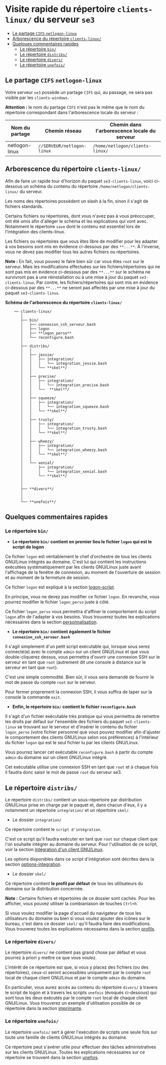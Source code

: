 # Visite rapide du répertoire `clients-linux/` du serveur `se3`

* [Le partage `CIFS` `netlogon-linux`](#le-partage-cifs-netlogon-linux)
* [Arborescence du répertoire `clients-linux/`](#arborescence-du-répertoire-clients-linux)
* [Quelques commentaires rapides](#quelques-commentaires-rapides)
    * [Le répertoire `bin/`](#le-répertoire-bin)
    * [Le répertoire `distribs/`](#le-répertoire-distribs)
    * [Le répertoire `divers/`](#le-répertoire-divers)
    * [Le répertoire `unefois/`](#le-répertoire-unefois)


## Le partage `CIFS` `netlogon-linux`

Votre serveur `se3` possède un partage `CIFS`
qui, au passage, ne sera pas visible par les `clients-windows`.

**Attention :** le nom du partage `CIFS` n'est pas le même que
le nom du répertoire correspondant dans l'arborescence locale
du serveur :

Nom du partage | Chemin réseau              | Chemin dans l'arborescence locale du serveur
---------------|----------------------------|---------------------------------------------
netlogon-linux | `//SERVEUR/netlogon-linux` | `/home/netlogon/clients-linux/`


## Arborescence du répertoire `clients-linux/`

Afin de faire un rapide tour d'horizon du paquet `se3-clients-linux`, voici ci-dessous un schéma du contenu du répertoire `/home/netlogon/clients-linux/` du serveur.

Les noms des répertoires possèdent un slash à la fin, sinon il s'agit de fichiers standards.

Certains fichiers ou répertoires, dont vous n'avez pas à vous préoccuper, ont été omis afin d'alléger le schéma et les explications qui vont avec. Notamment le répertoire `save` dont le contenu est essentiel lors de l'intégration des clients-linux.

Les fichiers ou répertoires que vous êtes libre de modifier pour les adapter à vos besoins sont mis en évidence ci-dessous par des `**...**`. À l'inverse, vous ne devez pas modifier tous les autres fichiers ou répertoires.

**Note :** En fait, vous pouvez le faire bien sûr car vous êtes `root` sur le serveur. Mais les modifications effectuées sur les fichiers/répertoires qui ne sont pas mis en évidence ci-dessous par des `**...**` sur le schéma ne survivront pas à une réinstallation ou à une mise à jour du paquet `se3-clients-linux`. Par contre, les fichiers/répertoires qui sont mis en évidence ci-dessous par des `**...**` ne seront pas affectés par une mise à jour du paquet `se3-clients-linux`.


**Schéma de l'arborescence du répertoire `clients-linux/`**
```
    ── clients-linux/
       │
       ├── bin/
       │   ├── connexion_ssh_serveur.bash
       │   ├── logon
       │   ├── **logon_perso**
       │   └── reconfigure.bash
       │
       ├── distribs/
       │   │
       │   ├── jessie/
       │   │   ├── integration/
       │   │   │   └── integration_jessie.bash
       │   │   └── **skel**/
       │   │
       │   ├── precise/
       │   │   ├── integration/
       │   │   │   └── integration_precise.bash
       │   │   └──  **skel**/
       │   │
       │   ├── squeeze/
       │   │   ├── integration/
       │   │   │   └── integration_squeeze.bash
       │   │   └── **skel**/
       │   │
       │   ├── trusty/
       │   │   ├── integration/
       │   │   │   └── integration_trusty.bash
       │   │   └── **skel**/
       │   │
       │   ├── wheezy/
       │   │   ├── integration/
       │   │   │   └── integration_wheezy.bash
       │   │   └── **skel**/
       │   │
       │   └── xenial/
       │       ├── integration/
       │       │   └── integration_xenial.bash
       │       └── **skel**/
       │
       │
       ├── **divers**/
       │
       │
       └── **unefois**/
```


## Quelques commentaires rapides


### Le répertoire `bin/`

* **Le répertoire `bin/` contient en premier lieu le fichier `logon` qui est le script de logon**

Ce fichier `logon` est véritablement le chef d'orchestre de tous les clients GNU/Linux intégrés au domaine. C'est lui qui contient les instructions exécutées systématiquement par les clients GNU/Linux juste avant l'affichage de la fenêtre de connexion, au moment de l'ouverture de session et au moment de la fermeture de session.

Ce fichier `logon` est expliqué à la section [logon-script](script_logon.md).

En principe, vous ne devez pas modifier ce fichier `logon`. En revanche, vous pourrez modifier le fichier `logon_perso` juste à côté.

Ce fichier `logon_perso` vous permettra d'affiner le comportement du script `logon` afin de l'adapter à vos besoins. Vous trouverez toutes les explications nécessaires dans la section [personnalisation](script_logon.md#personnaliser-le-script-de-logon).

* **Le répertoire `bin/` contient également le fichier `connexion_ssh_serveur.bash`**

Il s'agit simplement d'un petit script exécutable qui, lorsque sous serez connecté(e) avec le compte `admin` sur un client GNU/Linux et que vous double-cliquerez dessus, vous permettra d'ouvrir une connexion SSH sur le serveur en tant que `root` (autrement dit une console à distance sur le serveur en tant que `root`).

C'est une simple commodité. Bien sûr, il vous sera demandé de fournir le mot de passe du compte `root` sur le serveur.

Pour fermer proprement la connexion SSH, il vous suffira de taper sur la console la commande `exit`.

* **Enfin, le répertoire `bin/` contient le fichier `reconfigure.bash`**

Il s'agit d'un fichier exécutable très pratique qui vous permettra de remettre les droits par défaut sur l'ensemble des fichiers du paquet `se3-clients-linux` se trouvant sur le serveur et d'insérer le contenu du fichier `logon_perso` (votre fichier personnel que vous pouvez modifier afin d'ajuster le comportement des clients GNU/Linux selon vos préférences) à l'intérieur du fichier `logon` qui est le seul fichier lu par les clients GNU/Linux.

Vous pourrez lancer cet exécutable `reconfigure.bash` à partir du compte `admin` du domaine sur un client GNU/Linux intégré.

Cet exécutable utilise une connexion SSH en tant que `root` et à chaque fois il faudra donc saisir le mot de passe `root` du serveur se3.


## Le répertoire `distribs/`

Le répertoire `distribs/` contient un sous-répertoire par distribution GNU/Linux prise en charge par le paquet et, dans chacun d'eux, il y a notamment un répertoire `integration/` et un répertoire `skel/`.

* Le dossier `integration/`

Ce répertoire contient le `script d'intégration`.

C'est ce script qu'il faudra exécuter en tant que `root` sur chaque client que l'on souhaite intégrer au domaine du serveur. Pour l'utilisation de ce script, voir la section [Intégration d'un client GNU/Linux](impatients.md#intégration-dun-client-gnulinux).

Les options disponibles dans ce script d'intégration sont décrites dans la section [options-integration](options_scripts.md).

* Le dossier `skel/`

Ce répertoire contient **le profil par défaut** de tous les utilisateurs du domaine sur la distribution concernée.

**Note :** Certains fichiers et répertoires de ce dossier sont cachés. Pour les afficher, vous pouvez utiliser la combianiason de touches `Ctrl+h`.

Si vous voulez modifier la page d'accueil du navigateur de tous les utilisateurs du domaine ou bien si vous voulez ajouter des icônes sur le bureau, c'est dans ce dossier `skel/` qu'il faudra faire des modifications. Vous trouverez toutes les explications nécessaires dans la section [profils](gestion_profils.md).


### Le répertoire `divers/`

Le répertoire `divers/` ne contient pas grand chose par défaut et vous pourrez à priori y mettre ce que vous voulez.

L'intérêt de ce répertoire est que, si vous y placez des fichiers (ou des répertoires), ceux-ci seront accessibles uniquement par le compte `root` local de chaque client GNU/Linux et par le compte `admin` du domaine.

En particulier, vous aurez accès au contenu du répertoire `divers/` à travers le script de logon et à travers les scripts `unefois` (évoqués ci-dessous) qui sont tous les deux exécutés par le compte `root` local de chaque client GNU/Linux. Vous trouverez un exemple d'utilisation possible de ce répertoire dans la section [imprimante](imprimantes.md).


### Le répertoire `unefois/`

Le répertoire `unefois/` sert à gérer l'exécution de scripts une seule fois sur toute une famille de clients GNU/Linux intégrés au domaine.

Ce répertoire peut s'avérer utile pour effectuer des tâches administratives sur les clients GNU/Linux. Toutes les explications nécessaires sur ce répertoire se trouvent dans la section [unefois](repertoire_unefois.md).

